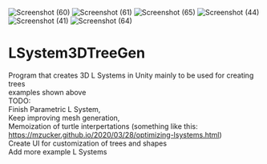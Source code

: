 ![Screenshot (60)](https://user-images.githubusercontent.com/37704804/111038543-84dd3500-83de-11eb-8193-89a0dd2164ac.png)
![Screenshot (61)](https://user-images.githubusercontent.com/37704804/111038547-873f8f00-83de-11eb-81a5-2514664a0cc5.png)
![Screenshot (65)](https://user-images.githubusercontent.com/37704804/111038549-89a1e900-83de-11eb-9d7e-180c2d843894.png)
![Screenshot (44)](https://user-images.githubusercontent.com/37704804/111038555-8d357000-83de-11eb-805f-b13cb2427253.png)
![Screenshot (41)](https://user-images.githubusercontent.com/37704804/111038557-8e669d00-83de-11eb-81cc-4763b5c8086f.png)
![Screenshot (64)](https://user-images.githubusercontent.com/37704804/111038566-94f51480-83de-11eb-9434-3e1c859d978f.png)
# LSystem3DTreeGen
Program that creates 3D L Systems in Unity mainly to be used for creating trees <br />
examples shown above <br />
TODO:<br />
  Finish Parametric L System,<br />
  Keep improving mesh generation,<br />
  Memoization of turtle interpertations (something like this: https://mzucker.github.io/2020/03/28/optimizing-lsystems.html)<br />
  Create UI for customization of trees and shapes<br />
  Add more example L Systems <br />
